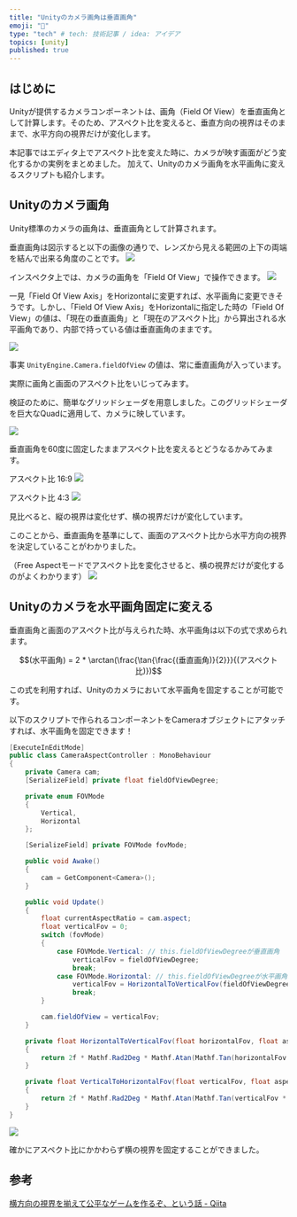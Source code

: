 ```yaml
---
title: "Unityのカメラ画角は垂直画角"
emoji: "🕌"
type: "tech" # tech: 技術記事 / idea: アイデア
topics: [unity]
published: true
---
```


## はじめに

Unityが提供するカメラコンポーネントは、画角（Field Of View）を垂直画角として計算します。そのため、アスペクト比を変えると、垂直方向の視界はそのままで、水平方向の視界だけが変化します。

本記事ではエディタ上でアスペクト比を変えた時に、カメラが映す画面がどう変化するかの実例をまとめました。
加えて、Unityのカメラ画角を水平画角に変えるスクリプトも紹介します。

## Unityのカメラ画角

Unity標準のカメラの画角は、垂直画角として計算されます。

垂直画角は図示すると以下の画像の通りで、レンズから見える範囲の上下の両端を結んで出来る角度のことです。
![](/images/2022/07/16/08.png)

インスペクタ上では、カメラの画角を「Field Of View」で操作できます。
![](/images/2022/07/16/06.png)

一見「Field Of View Axis」をHorizontalに変更すれば、水平画角に変更できそうです。しかし、「Field Of View Axis」をHorizontalに指定した時の「Field Of View」の値は、「現在の垂直画角」と「現在のアスペクト比」から算出される水平画角であり、内部で持っている値は垂直画角のままです。

![](/images/2022/07/16/07.png)

事実 `UnityEngine.Camera.fieldOfView` の値は、常に垂直画角が入っています。

実際に画角と画面のアスペクト比をいじってみます。

検証のために、簡単なグリッドシェーダを用意しました。このグリッドシェーダを巨大なQuadに適用して、カメラに映しています。

![](/images/2022/07/16/09.png)

垂直画角を60度に固定したままアスペクト比を変えるとどうなるかみてみます。

アスペクト比 16:9
![](/images/2022/07/16/01.png)

アスペクト比 4:3
![](/images/2022/07/16/02.png)

見比べると、縦の視界は変化せず、横の視界だけが変化しています。

このことから、垂直画角を基準にして、画面のアスペクト比から水平方向の視界を決定していることがわかりました。

（Free Aspectモードでアスペクト比を変化させると、横の視界だけが変化するのがよくわかります）
![](/images/2022/07/16/05.gif)

## Unityのカメラを水平画角固定に変える

垂直画角と画面のアスペクト比が与えられた時、水平画角は以下の式で求められます。

$$(水平画角) = 2 * \arctan(\frac{\tan{\frac{(垂直画角)}{2}}}{(アスペクト比)})$$

この式を利用すれば、Unityのカメラにおいて水平画角を固定することが可能です。

以下のスクリプトで作られるコンポーネントをCameraオブジェクトにアタッチすれば、水平画角を固定できます！

```cs
[ExecuteInEditMode]
public class CameraAspectController : MonoBehaviour
{
    private Camera cam;
    [SerializeField] private float fieldOfViewDegree;

    private enum FOVMode
    {
        Vertical,
        Horizontal
    };

    [SerializeField] private FOVMode fovMode;

    public void Awake()
    {
        cam = GetComponent<Camera>();
    }

    public void Update()
    {
        float currentAspectRatio = cam.aspect;
        float verticalFov = 0;
        switch (fovMode)
        {
            case FOVMode.Vertical: // this.fieldOfViewDegreeが垂直画角
                verticalFov = fieldOfViewDegree;
                break;
            case FOVMode.Horizontal: // this.fieldOfViewDegreeが水平画角
                verticalFov = HorizontalToVerticalFov(fieldOfViewDegree, currentAspectRatio);
                break;
        }

        cam.fieldOfView = verticalFov;
    }

    private float HorizontalToVerticalFov(float horizontalFov, float aspectRatio)
    {
        return 2f * Mathf.Rad2Deg * Mathf.Atan(Mathf.Tan(horizontalFov * 0.5f * Mathf.Deg2Rad) / aspectRatio);
    }

    private float VerticalToHorizontalFov(float verticalFov, float aspectRatio)
    {
        return 2f * Mathf.Rad2Deg * Mathf.Atan(Mathf.Tan(verticalFov * 0.5f * Mathf.Deg2Rad) * aspectRatio);
    }
}
```

![](/images/2022/07/16/04.gif)

確かにアスペクト比にかかわらず横の視界を固定することができました。

## 参考

[横方向の視界を揃えて公平なゲームを作るぞ、という話 - Qiita](https://qiita.com/flankids/items/c59acc2d1901dbecca72)
